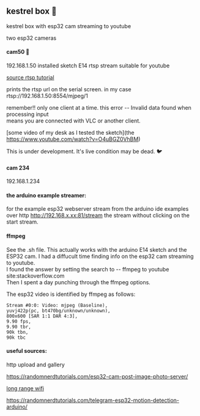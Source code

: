 ## kestrel box 🦅

kestrel box with esp32 cam streaming to youtube 

two esp32 cameras

#### cam50 🎥

192.168.1.50  installed sketch E14  rtsp stream suitable for youtube 

[source rtsp tutorial](https://www.hackster.io/BnBe_Club/9-rtsp-video-streamer-using-the-esp32-cam-board-8832b4)   

prints the rtsp url on the serial screen. in my case rtsp://192.168.1.50:8554/mjpeg/1   

remember!! only one client at a time. this error -- Invalid data found when processing input   
means you are connected with VLC or another client.   

[some video of my desk as I tested the sketch](the https://www.youtube.com/watch?v=O4uBGZ0VhBM)

This is under development. It's live condition may be dead. 🐦  

#### cam 234

192.168.1.234

#### the arduino example streamer: 

for the example esp32 webserver stream from the arduino ide examples over http 
http://192.168.x.xx:81/stream the stream without clicking on the start stream.

#### ffmpeg
See the .sh file. This actually works with the arduino E14 sketch and the ESP32 cam. I had a diffucult time finding info on the esp32 cam streaming to youtube.   
I found the answer by setting the search to -- ffmpeg to youtube site:stackoverflow.com   
Then I spent a day punching through the ffmpeg options. 

The esp32 video is identified by ffmpeg as follows: 

    Stream #0:0: Video: mjpeg (Baseline),
    yuvj422p(pc, bt470bg/unknown/unknown),
    800x600 [SAR 1:1 DAR 4:3],
    9.90 fps,
    9.90 tbr,
    90k tbn,
    90k tbc  

#### useful sources:

http upload and gallery 

https://randomnerdtutorials.com/esp32-cam-post-image-photo-server/   

[long range wifi](https://www.hackster.io/news/long-range-wifi-for-the-esp32-9429ab89f450)

https://randomnerdtutorials.com/telegram-esp32-motion-detection-arduino/

